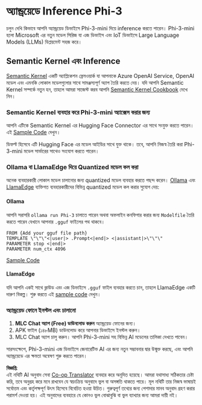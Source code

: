 <!--
CO_OP_TRANSLATOR_METADATA:
{
  "original_hash": "9481b07dda8f9715a5d1ff43fb27568b",
  "translation_date": "2025-05-09T10:42:08+00:00",
  "source_file": "md/01.Introduction/03/Android_Inference.md",
  "language_code": "bn"
}
-->
# **অ্যান্ড্রয়েডে Inference Phi-3**

চলুন দেখি কিভাবে আপনি অ্যান্ড্রয়েড ডিভাইসে Phi-3-mini দিয়ে inference করতে পারেন। Phi-3-mini হলো Microsoft এর নতুন মডেল সিরিজ যা এজ ডিভাইস এবং IoT ডিভাইসে Large Language Models (LLMs) ডিপ্লয়মেন্ট সহজ করে।

## Semantic Kernel এবং Inference

[Semantic Kernel](https://github.com/microsoft/semantic-kernel) একটি অ্যাপ্লিকেশন ফ্রেমওয়ার্ক যা আপনাকে Azure OpenAI Service, OpenAI মডেল এবং এমনকি লোকাল মডেলগুলোর সাথে সামঞ্জস্যপূর্ণ অ্যাপ তৈরি করতে দেয়। যদি আপনি Semantic Kernel সম্পর্কে নতুন হন, তাহলে আমরা সাজেস্ট করব আপনি [Semantic Kernel Cookbook](https://github.com/microsoft/SemanticKernelCookBook?WT.mc_id=aiml-138114-kinfeylo) দেখে নিন।

### Semantic Kernel ব্যবহার করে Phi-3-mini অ্যাক্সেস করার জন্য

আপনি এটিকে Semantic Kernel এর Hugging Face Connector এর সাথে সংযুক্ত করতে পারেন। এই [Sample Code](https://github.com/Azure-Samples/Phi-3MiniSamples/tree/main/semantickernel?WT.mc_id=aiml-138114-kinfeylo) দেখুন।

ডিফল্ট হিসেবে এটি Hugging Face এর মডেল আইডির সাথে যুক্ত থাকে। তবে, আপনি নিজস্ব তৈরি করা Phi-3-mini মডেল সার্ভারের সাথেও সংযোগ করতে পারেন।

### Ollama বা LlamaEdge দিয়ে Quantized মডেল কল করা

অনেক ব্যবহারকারী লোকাল মডেল চালানোর জন্য quantized মডেল ব্যবহার করতে পছন্দ করেন। [Ollama](https://ollama.com/) এবং [LlamaEdge](https://llamaedge.com) ব্যক্তিগত ব্যবহারকারীদের বিভিন্ন quantized মডেল কল করার সুযোগ দেয়:

#### Ollama

আপনি সরাসরি `ollama run Phi-3` চালাতে পারেন অথবা অফলাইন কনফিগার করার জন্য `Modelfile` তৈরি করতে পারেন যেখানে আপনার `.gguf` ফাইলের পথ থাকবে।

```gguf
FROM {Add your gguf file path}
TEMPLATE \"\"\"<|user|> .Prompt<|end|> <|assistant|>\"\"\"
PARAMETER stop <|end|>
PARAMETER num_ctx 4096
```

[Sample Code](https://github.com/Azure-Samples/Phi-3MiniSamples/tree/main/ollama?WT.mc_id=aiml-138114-kinfeylo)

#### LlamaEdge

যদি আপনি একই সাথে ক্লাউড এবং এজ ডিভাইসে `.gguf` ফাইল ব্যবহার করতে চান, তাহলে LlamaEdge একটি দারুণ বিকল্প। শুরু করতে এই [sample code](https://github.com/Azure-Samples/Phi-3MiniSamples/tree/main/wasm?WT.mc_id=aiml-138114-kinfeylo) দেখুন।

### অ্যান্ড্রয়েড ফোনে ইনস্টল এবং চালানো

1. **MLC Chat অ্যাপ (Free) ডাউনলোড করুন** অ্যান্ড্রয়েড ফোনের জন্য।
2. APK ফাইল (১৪৮MB) ডাউনলোড করে আপনার ডিভাইসে ইনস্টল করুন।
3. MLC Chat অ্যাপ চালু করুন। আপনি Phi-3-mini সহ বিভিন্ন AI মডেলের তালিকা দেখতে পাবেন।

সারসংক্ষেপে, Phi-3-mini এজ ডিভাইসে জেনারেটিভ AI এর জন্য নতুন সম্ভাবনার দ্বার উন্মুক্ত করছে, এবং আপনি অ্যান্ড্রয়েডে এর ক্ষমতা অন্বেষণ শুরু করতে পারেন।

**বিজ্ঞপ্তি**:  
এই নথিটি AI অনুবাদ সেবা [Co-op Translator](https://github.com/Azure/co-op-translator) ব্যবহার করে অনূদিত হয়েছে। আমরা যথাসাধ্য সঠিকতার চেষ্টা করি, তবে অনুগ্রহ করে মনে রাখবেন যে স্বয়ংক্রিয় অনুবাদে ভুল বা অসঙ্গতি থাকতে পারে। মূল নথিটি তার নিজস্ব ভাষায়ই সর্বোত্তম এবং কর্তৃপক্ষপূর্ণ উৎস হিসেবে বিবেচিত হওয়া উচিত। গুরুত্বপূর্ণ তথ্যের জন্য পেশাদার মানব অনুবাদ গ্রহণ করার পরামর্শ দেওয়া হয়। এই অনুবাদের ব্যবহারে যে কোনও ভুল বোঝাবুঝি বা ভুল ব্যাখ্যার জন্য আমরা দায়ী নই।